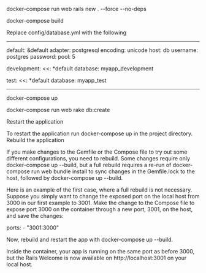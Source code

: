 docker-compose run web rails new . --force --no-deps

docker-compose build

Replace config/database.yml with the following

------------

default: &default
  adapter: postgresql
  encoding: unicode
  host: db
  username: postgres
  password:
  pool: 5

development:
  <<: *default
  database: myapp_development


test:
  <<: *default
  database: myapp_test

------------

docker-compose up

docker-compose run web rake db:create


Restart the application

To restart the application run docker-compose up in the project directory.
Rebuild the application

If you make changes to the Gemfile or the Compose file to try out some different configurations, you need to rebuild. Some changes require only docker-compose up --build, but a full rebuild requires a re-run of docker-compose run web bundle install to sync changes in the Gemfile.lock to the host, followed by docker-compose up --build.

Here is an example of the first case, where a full rebuild is not necessary. Suppose you simply want to change the exposed port on the local host from 3000 in our first example to 3001. Make the change to the Compose file to expose port 3000 on the container through a new port, 3001, on the host, and save the changes:

ports: - "3001:3000"

Now, rebuild and restart the app with docker-compose up --build.

Inside the container, your app is running on the same port as before 3000, but the Rails Welcome is now available on http://localhost:3001 on your local host.